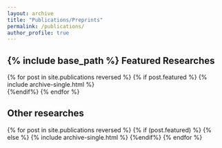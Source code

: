 ```yaml
---
layout: archive
title: "Publications/Preprints"
permalink: /publications/
author_profile: true
---
```

{% include base_path %}
Featured Researches
---
{% for post in site.publications reversed %}
{% if post.featured %}
  {% include archive-single.html %}<br/>
{%endif%}
{% endfor %}

Other researches
---
{% for post in site.publications reversed %}
{% if (post.featured) %}
{% else %}
{% include archive-single.html %}
{%endif%}
{% endfor %}